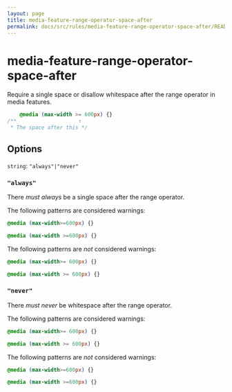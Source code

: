 ```yaml
---
layout: page
title: media-feature-range-operator-space-after
permalink: docs/src/rules/media-feature-range-operator-space-after/README/
---
```


# media-feature-range-operator-space-after

Require a single space or disallow whitespace after the range operator in media features.

```css
    @media (max-width >= 600px) {}
/**                    ↑
 * The space after this */
```

## Options

`string`: `"always"|"never"`

### `"always"`

There *must always* be a single space after the range operator.

The following patterns are considered warnings:

```css
@media (max-width>=600px) {}
```

```css
@media (max-width >=600px) {}
```

The following patterns are *not* considered warnings:

```css
@media (max-width>= 600px) {}
```

```css
@media (max-width >= 600px) {}
```

### `"never"`

There *must never* be whitespace after the range operator.

The following patterns are considered warnings:

```css
@media (max-width>= 600px) {}
```

```css
@media (max-width >= 600px) {}
```

The following patterns are *not* considered warnings:

```css
@media (max-width>=600px) {}
```

```css
@media (max-width >=600px) {}
```
